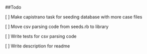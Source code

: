 



##Todo

[ ] Make capistrano task for seeding database with more case files

[ ] Move csv parsing code from seeds.rb to library 

[ ] Write tests for csv parsing code

[ ] Write description for readme





